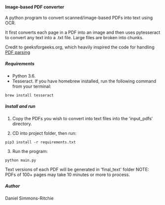 #### Image-based PDF converter

A python program to convert scanned/image-based PDFs into text using OCR.

It first converts each page in a PDF into an image and then uses pytesseract to convert any text into a .txt file. 
Large files are broken into chunks.

Credit to geeksforgeeks.org, which heavily inspired the code for handling [PDF parsing](https://www.geeksforgeeks.org/python-reading-contents-of-pdf-using-ocr-optical-character-recognition/)


##### Requirements

- Python 3.6.
- Tesseract. If you have homebrew installed, run the following command from your terminal:

```
brew install tesseract
```

##### Install and run

1. Copy the PDFs you wish to convert into text files into the 'input_pdfs' directory.

2. CD into project folder, then run:

```
pip3 install -r requirements.txt
```

3. Run the program:

```
python main.py
```

Text versions of each PDF will be generated in 'final_text' folder NOTE: PDFs of 100+ pages may take 10 minutes or 
more to process.

##### Author

Daniel Simmons-Ritchie
